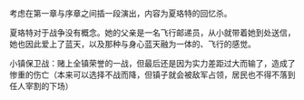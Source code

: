考虑在第一章与序章之间插一段演出，内容为夏珞特的回忆杀。

夏珞特对于战争没有概念。她的父亲是一名飞行邮递员，从小就带着她到处送信，她也因此爱上了蓝天，以及那种与身心蓝天融为一体的、飞行的感觉。

小镇保卫战：赌上全镇荣誉的一战，但最后还是因为实力差距过大而输了，造成了惨重的伤亡（本来可以选择不战而降，但镇子就会被敌军占领，居民也不得不落到任人宰割的下场）